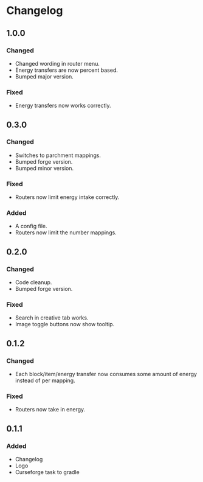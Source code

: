 # Changelog
## 1.0.0
### Changed
* Changed wording in router menu.
* Energy transfers are now percent based.
* Bumped major version.
### Fixed
* Energy transfers now works correctly.
## 0.3.0
### Changed
* Switches to parchment mappings.
* Bumped forge version.
* Bumped minor version.
### Fixed
* Routers now limit energy intake correctly.
### Added
* A config file.
* Routers now limit the number mappings.
## 0.2.0
### Changed
* Code cleanup.
* Bumped forge version.
### Fixed
* Search in creative tab works.
* Image toggle buttons now show tooltip.
## 0.1.2
### Changed
* Each block/item/energy transfer now consumes some amount of energy instead of per mapping.
### Fixed
* Routers now take in energy.
## 0.1.1
### Added
* Changelog
* Logo
* Curseforge task to gradle